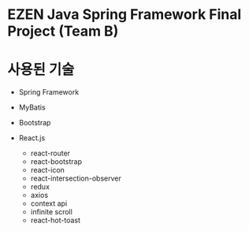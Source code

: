 # EZEN Java Spring Framework Final Project (Team B)

# 사용된 기술
- Spring Framework
- MyBatis
- Bootstrap

- React.js
  - react-router
  - react-bootstrap
  - react-icon
  - react-intersection-observer
  - redux
  - axios
  - context api
  - infinite scroll
  - react-hot-toast
